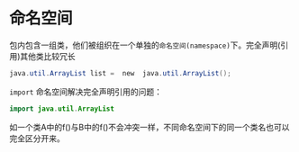 # 命名空间
包内包含一组类，他们被组织在一个单独的`命名空间(namespace)`下。完全声明(引用)其他类比较冗长

```java
java.util.ArrayList list =  new  java.util.ArrayList();
```

`import` 命名空间解决完全声明引用的问题：

```java
import java.util.ArrayList


```

如一个类A中的f()与B中的f()不会冲突一样，不同命名空间下的同一个类名也可以完全区分开来。


